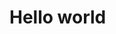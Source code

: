 <!DOCTYPE html>
<html>
    <head>
        <title>Syazwan Mukhizan</title>
    </head>
    <body>
        <h1>Hello world</h1>
    </body>
</html>
